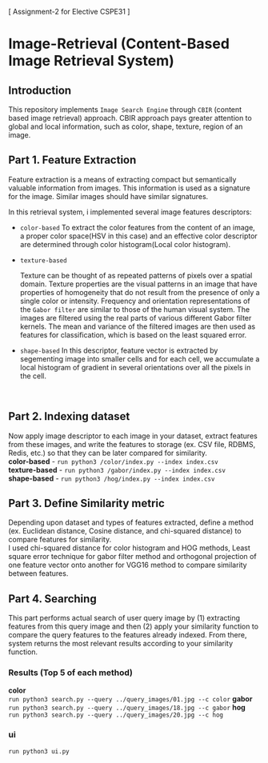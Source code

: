 [ Assignment-2 for Elective CSPE31 ]

# Image-Retrieval (Content-Based Image Retrieval System)

## Introduction
This repository implements `Image Search Engine` through `CBIR` (content based image retrieval) approach.
CBIR approach pays greater attention to global and local information, such as color, shape, texture, region of an image.

## Part 1. Feature Extraction

Feature extraction is a means of extracting compact but semantically valuable information from images. This information is used as a signature for the image. Similar images should have similar signatures.

In this retrieval system, i implemented several image features descriptors:

* `color-based`
    To extract the color features from the content of an image, a proper color space(HSV in this case) and an effective color  descriptor are determined through color histogram(Local color histogram). </br>
* `texture-based` 
  
  Texture can be thought of as repeated patterns of pixels over a spatial domain. Texture properties are the visual patterns     in an image that have properties of homogeneity that do not result from the presence of only a single color or intensity.
  Frequency and orientation representations of the `Gabor filter` are similar to those of the human visual system. The images     are filtered using the real parts of various different Gabor filter kernels. The mean and variance of the filtered images are   then used as features for classification, which is based on the least squared error.</br>
* `shape-based` 
   In this descriptor, feature vector is extracted by segementing image into smaller cells and for each cell, we accumulate a local histogram of gradient in several orientations over all the pixels in the cell. 
</br>

## Part 2. Indexing dataset

Now apply image descriptor to each image in your dataset, extract features from these images, and write the features to storage (ex. CSV file, RDBMS, Redis, etc.) so that they can be later compared for similarity.</br>
**color-based** - `run python3 /color/index.py --index index.csv` </br>
**texture-based** - `run python3 /gabor/index.py --index index.csv` </br>
**shape-based** - `run python3 /hog/index.py --index index.csv` </br>


## Part 3. Define Similarity metric

Depending upon dataset and types of features extracted, define a method (ex. Euclidean distance, Cosine distance, and chi-squared distance) to compare features for similarity. </br>
I used chi-squared distance for color histogram and HOG methods, Least square error technique for gabor filter method and orthogonal projection of one feature vector onto another for VGG16 method to compare similarity between features.

## Part 4. Searching

This part performs actual search of user query image by (1) extracting features from this query image and then (2) apply your similarity function to compare the query features to the features already indexed. From there, system returns the most relevant results according to your similarity function.</br>

### Results (Top 5 of each method)
**color** <br>
`run python3 search.py --query ../query_images/01.jpg --c color`
**gabor** <br>
`run python3 search.py --query ../query_images/18.jpg --c gabor`
**hog** <br>
`run python3 search.py --query ../query_images/20.jpg --c hog`

### ui
`run python3 ui.py`








